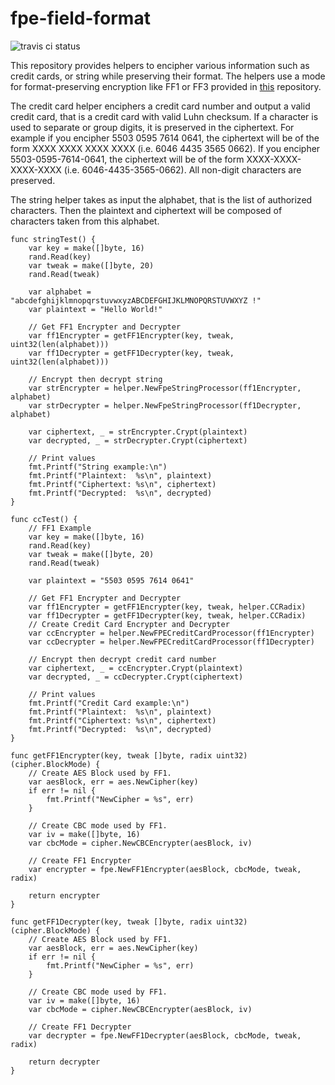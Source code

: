 # fpe-field-format

![travis ci status](https://travis-ci.org/cloudtrust/fpe-field-format.svg?branch=master)


This repository provides helpers to encipher various information such as credit cards, or string while preserving their format.
The helpers use a mode for format-preserving encryption like FF1 or FF3 provided in [this](https://github.com/cloudtrust/fpe) repository.

The credit card helper enciphers a credit card number and output a valid credit card, that is a credit card with valid Luhn checksum. If a character is used to separate or group digits, it is preserved in the ciphertext. For example if you encipher 5503 0595 7614 0641, the ciphertext will be of the form XXXX XXXX XXXX XXXX (i.e. 6046 4435 3565 0662). If you encipher 5503-0595-7614-0641, the ciphertext will be of the form XXXX-XXXX-XXXX-XXXX (i.e. 6046-4435-3565-0662). All non-digit characters are preserved.

The string helper takes as input the alphabet, that is the list of authorized characters. Then the plaintext and ciphertext will be composed of characters taken from this alphabet.

```golang
func stringTest() {
	var key = make([]byte, 16)
	rand.Read(key)
	var tweak = make([]byte, 20)
	rand.Read(tweak)

	var alphabet = "abcdefghijklmnopqrstuvwxyzABCDEFGHIJKLMNOPQRSTUVWXYZ !"
	var plaintext = "Hello World!"

	// Get FF1 Encrypter and Decrypter
	var ff1Encrypter = getFF1Encrypter(key, tweak, uint32(len(alphabet)))
	var ff1Decrypter = getFF1Decrypter(key, tweak, uint32(len(alphabet)))

	// Encrypt then decrypt string
	var strEncrypter = helper.NewFpeStringProcessor(ff1Encrypter, alphabet)
	var strDecrypter = helper.NewFpeStringProcessor(ff1Decrypter, alphabet)

	var ciphertext, _ = strEncrypter.Crypt(plaintext)
	var decrypted, _ = strDecrypter.Crypt(ciphertext)

	// Print values
	fmt.Printf("String example:\n")
	fmt.Printf("Plaintext:  %s\n", plaintext)
	fmt.Printf("Ciphertext: %s\n", ciphertext)
	fmt.Printf("Decrypted:  %s\n", decrypted)
}

func ccTest() {
	// FF1 Example
	var key = make([]byte, 16)
	rand.Read(key)
	var tweak = make([]byte, 20)
	rand.Read(tweak)

	var plaintext = "5503 0595 7614 0641"

	// Get FF1 Encrypter and Decrypter
	var ff1Encrypter = getFF1Encrypter(key, tweak, helper.CCRadix)
	var ff1Decrypter = getFF1Decrypter(key, tweak, helper.CCRadix)
	// Create Credit Card Encrypter and Decrypter
	var ccEncrypter = helper.NewFPECreditCardProcessor(ff1Encrypter)
	var ccDecrypter = helper.NewFPECreditCardProcessor(ff1Decrypter)

	// Encrypt then decrypt credit card number
	var ciphertext, _ = ccEncrypter.Crypt(plaintext)
	var decrypted, _ = ccDecrypter.Crypt(ciphertext)

	// Print values
	fmt.Printf("Credit Card example:\n")
	fmt.Printf("Plaintext:  %s\n", plaintext)
	fmt.Printf("Ciphertext: %s\n", ciphertext)
	fmt.Printf("Decrypted:  %s\n", decrypted)
}

func getFF1Encrypter(key, tweak []byte, radix uint32) (cipher.BlockMode) {
	// Create AES Block used by FF1.
	var aesBlock, err = aes.NewCipher(key)
	if err != nil {
		fmt.Printf("NewCipher = %s", err)
	}

	// Create CBC mode used by FF1.
	var iv = make([]byte, 16)
	var cbcMode = cipher.NewCBCEncrypter(aesBlock, iv)

	// Create FF1 Encrypter
	var encrypter = fpe.NewFF1Encrypter(aesBlock, cbcMode, tweak, radix)

	return encrypter
}

func getFF1Decrypter(key, tweak []byte, radix uint32) (cipher.BlockMode) {
	// Create AES Block used by FF1.
	var aesBlock, err = aes.NewCipher(key)
	if err != nil {
		fmt.Printf("NewCipher = %s", err)
	}

	// Create CBC mode used by FF1.
	var iv = make([]byte, 16)
	var cbcMode = cipher.NewCBCEncrypter(aesBlock, iv)

	// Create FF1 Decrypter
	var decrypter = fpe.NewFF1Decrypter(aesBlock, cbcMode, tweak, radix)

	return decrypter
}
```






